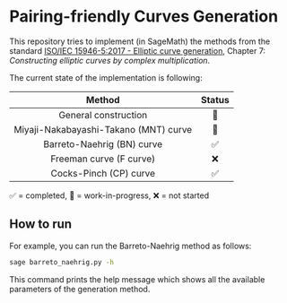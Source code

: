 # Pairing-friendly Curves Generation

This repository tries to implement (in SageMath) the methods from the standard [ISO/IEC 15946-5:2017 - Elliptic curve generation](https://www.iso.org/standard/69726.html), Chapter 7: *Constructing elliptic curves by complex multiplication*.

The current state of the implementation is following:

|                 Method                | Status |
|:-------------------------------------:|:-------:|
|                  General construction |    🚧   |
| Miyaji-Nakabayashi-Takano (MNT) curve |    🚧   |
|            Barreto-Naehrig (BN) curve |    ✅   |
|               Freeman curve (F curve) |    ❌   |
|                Cocks-Pinch (CP) curve |    ✅   |
✅ = completed, 🚧 = work-in-progress, ❌ = not started

## How to run
For example, you can run the Barreto-Naehrig method as follows:
```bash
sage barreto_naehrig.py -h
```

This command prints the help message which shows all the available parameters of the generation method.
